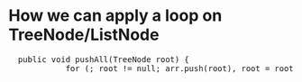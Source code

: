# How we can apply a loop on TreeNode/ListNode
<pre>  public void pushAll(TreeNode root) {
            for (; root != null; arr.push(root), root = root.left); }  </pre>
